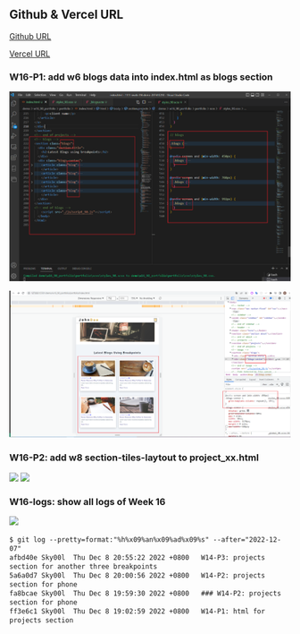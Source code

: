 ## Github & Vercel URL

[Github URL](https://github.com/Sky00l/1111-sweb-1N-demo-207410290)

[Vercel URL](https://1111-sweb-1-n-demo-207410290-dl4i.vercel.app/)

### W16-P1: add w6 blogs data into index.html as blogs section
 
![](w16-p1-1.png)
 
![](w16-p1-2.png)

### W16-P2:  add w8 section-tiles-laytout to project_xx.html

![](w16-p2-1.png)
![](w16-p2-1.png)

### W16-logs: show all logs of Week 16

![](w16-logs.png)

```
$ git log --pretty=format:"%h%x09%an%x09%ad%x09%s" --after="2022-12-07"
afbd40e Sky00l  Thu Dec 8 20:55:22 2022 +0800   W14-P3: projects section for another three breakpoints
5a6a0d7 Sky00l  Thu Dec 8 20:00:56 2022 +0800   W14-P2: projects section for phone
fa8bcae Sky00l  Thu Dec 8 19:59:30 2022 +0800   ### W14-P2: projects section for phone     
ff3e6c1 Sky00l  Thu Dec 8 19:02:59 2022 +0800   W14-P1: html for projects section  
```
